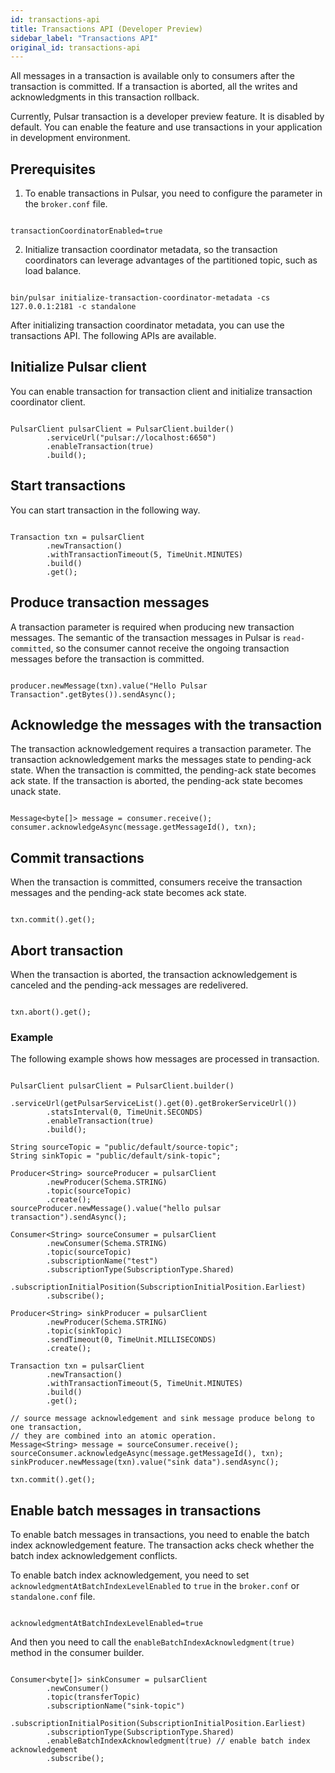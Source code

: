 ```yaml
---
id: transactions-api
title: Transactions API (Developer Preview)
sidebar_label: "Transactions API"
original_id: transactions-api
---
```


All messages in a transaction is available only to consumers after the transaction is committed. If a transaction is aborted, all the writes and acknowledgments in this transaction rollback. 

Currently, Pulsar transaction is a developer preview feature. It is disabled by default. You can enable the feature and use transactions in your application in development environment.

## Prerequisites
1. To enable transactions in Pulsar, you need to configure the parameter in the `broker.conf` file.

```

transactionCoordinatorEnabled=true

```

2. Initialize transaction coordinator metadata, so the transaction coordinators can leverage advantages of the partitioned topic, such as load balance.

```

bin/pulsar initialize-transaction-coordinator-metadata -cs 127.0.0.1:2181 -c standalone

```

After initializing transaction coordinator metadata, you can use the transactions API. The following APIs are available.

## Initialize Pulsar client 

You can enable transaction for transaction client and initialize transaction coordinator client.

```

PulsarClient pulsarClient = PulsarClient.builder()
        .serviceUrl("pulsar://localhost:6650")
        .enableTransaction(true)
        .build();

```

## Start transactions
You can start transaction in the following way.

```

Transaction txn = pulsarClient
        .newTransaction()
        .withTransactionTimeout(5, TimeUnit.MINUTES)
        .build()
        .get();

```

## Produce transaction messages

A transaction parameter is required when producing new transaction messages. The semantic of the transaction messages in Pulsar is `read-committed`, so the consumer cannot receive the ongoing transaction messages before the transaction is committed.

```

producer.newMessage(txn).value("Hello Pulsar Transaction".getBytes()).sendAsync();

```

## Acknowledge the messages with the transaction

The transaction acknowledgement requires a transaction parameter. The transaction acknowledgement marks the messages state to pending-ack state. When the transaction is committed, the pending-ack state becomes ack state. If the transaction is aborted, the pending-ack state becomes unack state.

```

Message<byte[]> message = consumer.receive();
consumer.acknowledgeAsync(message.getMessageId(), txn);

```

## Commit transactions 

When the transaction is committed, consumers receive the transaction messages and the pending-ack state becomes ack state.

```

txn.commit().get();

```

## Abort transaction

When the transaction is aborted, the transaction acknowledgement is canceled and the pending-ack messages are redelivered.

```

txn.abort().get();

```

### Example
The following example shows how messages are processed in transaction.

```

PulsarClient pulsarClient = PulsarClient.builder()
        .serviceUrl(getPulsarServiceList().get(0).getBrokerServiceUrl())
        .statsInterval(0, TimeUnit.SECONDS)
        .enableTransaction(true)
        .build();

String sourceTopic = "public/default/source-topic";
String sinkTopic = "public/default/sink-topic";

Producer<String> sourceProducer = pulsarClient
        .newProducer(Schema.STRING)
        .topic(sourceTopic)
        .create();
sourceProducer.newMessage().value("hello pulsar transaction").sendAsync();

Consumer<String> sourceConsumer = pulsarClient
        .newConsumer(Schema.STRING)
        .topic(sourceTopic)
        .subscriptionName("test")
        .subscriptionType(SubscriptionType.Shared)
        .subscriptionInitialPosition(SubscriptionInitialPosition.Earliest)
        .subscribe();

Producer<String> sinkProducer = pulsarClient
        .newProducer(Schema.STRING)
        .topic(sinkTopic)
        .sendTimeout(0, TimeUnit.MILLISECONDS)
        .create();

Transaction txn = pulsarClient
        .newTransaction()
        .withTransactionTimeout(5, TimeUnit.MINUTES)
        .build()
        .get();

// source message acknowledgement and sink message produce belong to one transaction,
// they are combined into an atomic operation.
Message<String> message = sourceConsumer.receive();
sourceConsumer.acknowledgeAsync(message.getMessageId(), txn);
sinkProducer.newMessage(txn).value("sink data").sendAsync();

txn.commit().get();

```

## Enable batch messages in transactions

To enable batch messages in transactions, you need to enable the batch index acknowledgement feature. The transaction acks check whether the batch index acknowledgement conflicts.

To enable batch index acknowledgement, you need to set `acknowledgmentAtBatchIndexLevelEnabled` to `true` in the `broker.conf` or `standalone.conf` file.

```

acknowledgmentAtBatchIndexLevelEnabled=true

```

And then you need to call the `enableBatchIndexAcknowledgment(true)` method in the consumer builder.

```

Consumer<byte[]> sinkConsumer = pulsarClient
        .newConsumer()
        .topic(transferTopic)
        .subscriptionName("sink-topic")
        .subscriptionInitialPosition(SubscriptionInitialPosition.Earliest)
        .subscriptionType(SubscriptionType.Shared)
        .enableBatchIndexAcknowledgment(true) // enable batch index acknowledgement
        .subscribe();

```

